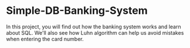 # Simple-DB-Banking-System

In this project, you will find out how the banking system works and learn about SQL. We'll also see how Luhn algorithm can help us avoid mistakes when entering the card number.
